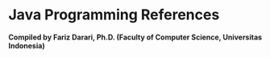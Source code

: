 # Java Programming References
**Compiled by Fariz Darari, Ph.D. (Faculty of Computer Science, Universitas Indonesia)**

